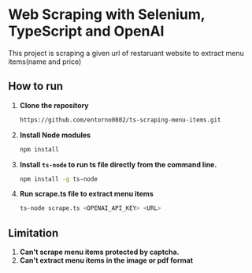 # Web Scraping with Selenium, TypeScript and OpenAI

This project is scraping a given url of restaruant website to extract menu items(name and price)

## How to run

1. **Clone the repository**
    ```bash
    https://github.com/entorno0802/ts-scraping-menu-items.git

2. **Install Node modules**
    ```bash
    npm install

3. **Install ```ts-node``` to run ts file directly from the command line.**
    ```bash
    npm install -g ts-node

4. **Run scrape.ts file to extract menu items**
    ```bash
    ts-node scrape.ts <OPENAI_API_KEY> <URL>

## Limitation
1. **Can't scrape menu items protected by captcha.**
2. **Can't extract menu items in the image or pdf format**